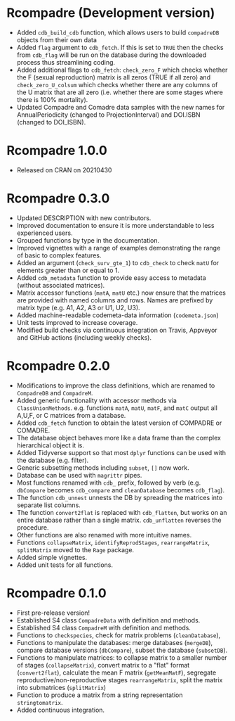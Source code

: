 # Rcompadre (Development version)

* Added `cdb_build_cdb` function, which allows users to build `compadreDB` objects from their own data
* Added `flag` argument to `cdb_fetch`. If this is set to `TRUE` then the checks from `cdb_flag` will be run on the database during the downloaded process thus streamlining coding.
* Added additional flags to `cdb_fetch`: `check_zero_F` which checks whether the F (sexual reproduction) matrix is all zeros (TRUE if all zero) and `check_zero_U_colsum` which checks whether there are any columns of the U matrix that are all zero (i.e. whether there are some stages where there is 100% mortality).
* Updated Compadre and Comadre data samples with the new names for AnnualPeriodicity (changed to ProjectionInterval) and DOI.ISBN (changed to DOI_ISBN).

# Rcompadre 1.0.0 

* Released on CRAN on 20210430

# Rcompadre 0.3.0 

* Updated DESCRIPTION with new contributors.
* Improved documentation to ensure it is more understandable to less experienced users.
* Grouped functions by type in the documentation.
* Improved vignettes with a range of examples demonstrating the range of basic to complex features.
* Added an argument (`check_surv_gte_1`) to `cdb_check` to check `matU` for elements greater than or equal to 1.
* Added `cdb_metadata` function to provide easy access to metadata (without associated matrices).
* Matrix accessor functions (`matA`, `matU` etc.) now ensure that the matrices are provided with named columns and rows. Names are prefixed by matrix type (e.g. A1, A2, A3 or U1, U2, U3).
* Added machine-readable codemeta-data information (`codemeta.json`)
* Unit tests improved to increase coverage.
* Modified build checks via continuous integration on Travis, Appveyor and GitHub actions (including weekly checks).

# Rcompadre 0.2.0 

* Modifications to improve the class definitions, which are renamed to `CompadreDB` and `CompadreM`.
* Added generic functionality with accessor methods via `ClassUnionMethods`. e.g. functions `matA`, `matU`, `matF`, and `matC` output all A,U,F, or C matrices from a database.
* Added `cdb_fetch` function to obtain the latest version of COMPADRE or COMADRE.
* The database object behaves more like a data frame than the complex hierarchical object it is.
* Added Tidyverse support so that most `dplyr` functions can be used with the database (e.g. filter).
* Generic subsetting methods including `subset`, `[]` now work.
* Database can be used with `magrittr` pipes.
* Most functions renamed with `cdb_` prefix, followed by verb (e.g. `dbCompare` becomes `cdb_compare` and `cleanDatabase` becomes `cdb_flag`).
* The function `cdb_unnest` unnests the DB by spreading the matrices into separate list columns. 
* The function `convert2flat` is replaced with `cdb_flatten`, but works on an entire database rather than a single matrix. `cdb_unflatten` reverses the procedure.
* Other functions are also renamed with more intuitive names.
* Functions `collapseMatrix`, `identifyReprodStages`, `rearrangeMatrix`, `splitMatrix` moved to the `Rage` package.
* Added simple vignettes.
* Added unit tests for all functions.

# Rcompadre 0.1.0

* First pre-release version!
* Established S4 class `CompadreData` with definition and methods.
* Established S4 class `CompadreM` with definition and methods.
* Functions to `checkspecies`, check for matrix problems (`cleanDatabase`), 
* Functions to manipulate the databases: merge databases (`mergeDB`), compare database versions (`dbCompare`), subset the database (`subsetDB`).
* Functions to manipulate matrices: to collapse matrix to a smaller number of stages (`collapseMatrix`), convert matrix to a "flat" format (`convert2flat`), calculate the mean F matrix (`getMeanMatF`), segregate reproductive/non-reproductive stages `rearrangeMatrix`, split the matrix into submatrices (`splitMatrix`) 
* Function to produce a matrix from a string representation `stringtomatrix`.
* Added continuous integration.
